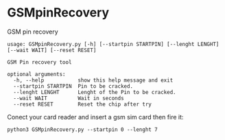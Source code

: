 # GSMpinRecovery
GSM pin recovery

```
usage: GSMpinRecovery.py [-h] [--startpin STARTPIN] [--lenght LENGHT] [--wait WAIT] [--reset RESET]

GSM Pin recovery tool

optional arguments:
  -h, --help           show this help message and exit
  --startpin STARTPIN  Pin to be cracked.
  --lenght LENGHT      Lenght of the Pin to be cracked.
  --wait WAIT          Wait in seconds
  --reset RESET        Reset the chip after try
```

Conect your card reader and insert a gsm sim card then fire it:
```
python3 GSMpinRecovery.py --startpin 0 --lenght 7
```
